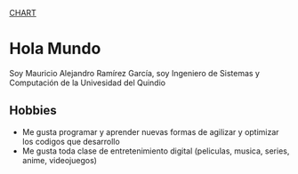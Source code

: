 [CHART](/chart.md)

# Hola Mundo
Soy Mauricio Alejandro Ramírez García, soy Ingeniero de Sistemas y Computación de la Univesidad del Quindio

## Hobbies

* Me gusta programar y aprender nuevas formas de agilizar y optimizar los codigos que desarrollo
* Me gusta toda clase de entretenimiento digital (peliculas, musica, series, anime, videojuegos)
